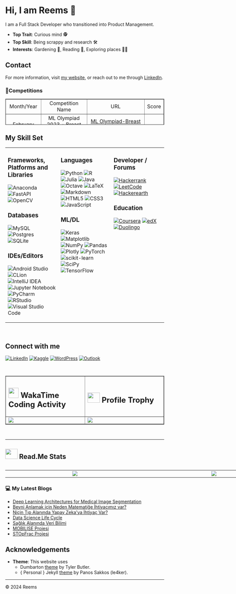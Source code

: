 # Hi, I am Reems 👋

I am a Full Stack Developer who transitioned into Product Management.

- **Top Trait**: Curious mind 🕵️
- **Top Skill**: Being scrappy and research 🛠️
- **Interests**: Gardening 🌱, Reading 📔, Exploring places 🚵‍♀️

## Contact

For more information, visit [my website](https://reemstk.github.io/contact.html), or reach out to me through [LinkedIn](https://www.linkedin.com/in/reemstk/).

### 🥇Competitions

<table style="border-collapse: collapse; width: 100%; height: 82px;" border="1">
<tbody>
<tr style="height: 18px;">
<td style="width: 22.917%; text-align: center;">Month/Year</td>
<td style="width: 32.6942%; height: 18px; text-align: center;">Competition Name</td>
<td style="width: 113.589%; height: 18px; text-align: center;">URL</td>
<td style="width: 50.3314%; text-align: center; height: 18px;">Score</td>
</tr>
<tr style="height: 18px;">
<td style="width: 22.917%; text-align: center;">February 2023</td>
<td style="width: 32.6942%; text-align: center; height: 18px;">ML Olympiad 2023 - Breast Cancer Diagnosis</td>
<td style="width: 113.589%; text-align: center; height: 18px;"><a href="https://www.kaggle.com/code/edaaydinea/ml-olympiad-breast-cancer-diagnosis">ML Olympiad-Breast Cancer Diagnosis | Kaggle</a></td>
<td style="width: 50.3314%; text-align: center; height: 18px;">8/64</td>
</tr>
</tbody>
</table>

## My Skill Set  
<table><tr><td valign="top" width="33%">



### Frameworks, Platforms and Libraries  
![Anaconda](https://img.shields.io/badge/Anaconda-%2344A833.svg?style=for-the-badge&logo=anaconda&logoColor=white)
![FastAPI](https://img.shields.io/badge/FastAPI-005571?style=for-the-badge&logo=fastapi)
![OpenCV](https://img.shields.io/badge/opencv-%23white.svg?style=for-the-badge&logo=opencv&logoColor=white)  
  



### Databases  
![MySQL](https://img.shields.io/badge/mysql-%2300f.svg?style=for-the-badge&logo=mysql&logoColor=white)
![Postgres](https://img.shields.io/badge/postgres-%23316192.svg?style=for-the-badge&logo=postgresql&logoColor=white)
![SQLite](https://img.shields.io/badge/sqlite-%2307405e.svg?style=for-the-badge&logo=sqlite&logoColor=white)  
  



### IDEs/Editors  
![Android Studio](https://img.shields.io/badge/Android%20Studio-3DDC84.svg?style=for-the-badge&logo=android-studio&logoColor=white)
![CLion](https://img.shields.io/badge/CLion-black?style=for-the-badge&logo=clion&logoColor=white)
![IntelliJ IDEA](https://img.shields.io/badge/IntelliJIDEA-000000.svg?style=for-the-badge&logo=intellij-idea&logoColor=white)
![Jupyter Notebook](https://img.shields.io/badge/jupyter-%23FA0F00.svg?style=for-the-badge&logo=jupyter&logoColor=white)
![PyCharm](https://img.shields.io/badge/pycharm-143?style=for-the-badge&logo=pycharm&logoColor=black&color=black&labelColor=green)
![RStudio](https://img.shields.io/badge/RStudio-4285F4?style=for-the-badge&logo=rstudio&logoColor=white)
![Visual Studio Code](https://img.shields.io/badge/Visual%20Studio%20Code-0078d7.svg?style=for-the-badge&logo=visual-studio-code&logoColor=white)  


</td><td valign="top" width="33%">



### Languages  
![Python](https://img.shields.io/badge/python-3670A0?style=for-the-badge&logo=python&logoColor=ffdd54)
![R](https://img.shields.io/badge/r-%23276DC3.svg?style=for-the-badge&logo=r&logoColor=white)
![Julia](https://img.shields.io/badge/-Julia-9558B2?style=for-the-badge&logo=julia&logoColor=white)
![Java](https://img.shields.io/badge/java-%23ED8B00.svg?style=for-the-badge&logo=java&logoColor=white)
![Octave](https://img.shields.io/badge/OCTAVE-darkblue?style=for-the-badge&logo=octave&logoColor=fcd683)
![LaTeX](https://img.shields.io/badge/latex-%23008080.svg?style=for-the-badge&logo=latex&logoColor=white)
![Markdown](https://img.shields.io/badge/markdown-%23000000.svg?style=for-the-badge&logo=markdown&logoColor=white)
![HTML5](https://img.shields.io/badge/html5-%23E34F26.svg?style=for-the-badge&logo=html5&logoColor=white)
![CSS3](https://img.shields.io/badge/css3-%231572B6.svg?style=for-the-badge&logo=css3&logoColor=white)
![JavaScript](https://img.shields.io/badge/javascript-%23323330.svg?style=for-the-badge&logo=javascript&logoColor=%23F7DF1E)  
  



### ML/DL  
![Keras](https://img.shields.io/badge/Keras-%23D00000.svg?style=for-the-badge&logo=Keras&logoColor=white)
![Matplotlib](https://img.shields.io/badge/Matplotlib-%23ffffff.svg?style=for-the-badge&logo=Matplotlib&logoColor=black)
![NumPy](https://img.shields.io/badge/numpy-%23013243.svg?style=for-the-badge&logo=numpy&logoColor=white)
![Pandas](https://img.shields.io/badge/pandas-%23150458.svg?style=for-the-badge&logo=pandas&logoColor=white)
![Plotly](https://img.shields.io/badge/Plotly-%233F4F75.svg?style=for-the-badge&logo=plotly&logoColor=white)
![PyTorch](https://img.shields.io/badge/PyTorch-%23EE4C2C.svg?style=for-the-badge&logo=PyTorch&logoColor=white)
![scikit-learn](https://img.shields.io/badge/scikit--learn-%23F7931E.svg?style=for-the-badge&logo=scikit-learn&logoColor=white)
![SciPy](https://img.shields.io/badge/SciPy-%230C55A5.svg?style=for-the-badge&logo=scipy&logoColor=%white)
![TensorFlow](https://img.shields.io/badge/TensorFlow-%23FF6F00.svg?style=for-the-badge&logo=TensorFlow&logoColor=white)  


</td><td valign="top" width="33%">



### Developer / Forums  
[![Hackerrank](https://img.shields.io/badge/-Hackerrank-2EC866?style=for-the-badge&logo=HackerRank&logoColor=white)](https://www.hackerrank.com/edaaydinea?hr_r=1)
[![LeetCode](https://img.shields.io/badge/LeetCode-000000?style=for-the-badge&logo=LeetCode&logoColor=#d16c06)](https://leetcode.com/edaaydinea/) 
[![Hackerearth](https://img.shields.io/badge/HackerEarth-%232C3454.svg?&style=for-the-badge&logo=HackerEarth&logoColor=Blue)](https://www.hackerearth.com/@edaaydinea)
  



### Education  
[![Coursera](https://img.shields.io/badge/Coursera-%230056D2.svg?style=for-the-badge&logo=Coursera&logoColor=white)](https://www.coursera.org/user/8a9b2728ea54a55b983221154307fb02)
[![edX](https://img.shields.io/badge/edX-%2302262B.svg?style=for-the-badge&logo=edX&logoColor=white)](https://profile.edx.org/u/edaaydinea19)
[![Duolingo](https://img.shields.io/badge/Duolingo-%234DC730.svg?style=for-the-badge&logo=Duolingo&logoColor=white)](https://www.duolingo.com/profile/edaaydin.ea)  


</td></tr></table>  

<br/>  


## Connect with me  
[![LinkedIn](https://img.shields.io/badge/linkedin-%230077B5.svg?style=for-the-badge&logo=linkedin&logoColor=white)](https://www.linkedin.com/in/edaaydinea/)
[![Kaggle](https://img.shields.io/badge/Kaggle-035a7d?style=for-the-badge&logo=kaggle&logoColor=white)](https://www.kaggle.com/edaaydinea)
[![WordPress](https://img.shields.io/badge/WordPress-%23117AC9.svg?style=for-the-badge&logo=WordPress&logoColor=white)](https://edaaydinea.home.blog/)
[![Outlook](https://img.shields.io/badge/Microsoft_Outlook-0078D4?style=for-the-badge&logo=microsoft-outlook&logoColor=white)](mailto:eda.aicodingwoman@@outlook.com)
  

<br/>  
 
 
<table style="border-collapse: collapse; width: 100%;" border="1">
<tbody>
<tr>
<td style="width: 50%;">
<h2 align="left"><img src="https://cdn.freebiesupply.com/logos/large/2x/wakatime-logo-png-transparent.png" width="32" height="32" />&nbsp;WakaTime Coding Activity</h2>
</td>
<td style="width: 50%;">
<h2 align="left"><img src="https://github.githubassets.com/images/modules/logos_page/Octocat.png" width="39" height="32" />&nbsp;Profile Trophy</h2>
</td>
</tr>
<tr>
<td style="width: 50%;"><img src="https://github-readme-stats.vercel.app/api/wakatime?username=edaaydinea&amp;theme=dark&amp;range=last_7_days&amp;layout=compact&amp;custom_title=📊Weekly%20development%20breakdown" /></td>
<td style="width: 50%;"><img src="https://github-profile-trophy.vercel.app/?username=edaaydinea&amp;theme=darkhub&amp;title=MultiLanguage,Stars,Commit,Repositories,Commits,Followers,PullRequest&amp;row=2&amp;column=3" /></td>
</tr>
</tbody>
</table>
<p align="left">&nbsp;</p>

<table border="0" style="margin-top:30px; border:0px; width: 882;" class="mt-4">
  <hr />
  <h2 align="left"><img src="https://github.githubassets.com/images/modules/logos_page/Octocat.png" width="39" height="32" />&nbsp;Read.Me Stats</h2>
  <tbody>  
    <tr>
        <td style="width: 441;" align="center">
            <img src="https://github-readme-stats.vercel.app/api/top-langs/?username=edaaydinea&theme=dark&layout=compact&langs_count=10" />
        </td>
        <td style="width: 441;" align="center" >
            <img src="https://github-readme-stats.vercel.app/api?username=edaaydinea&count_private=true&show_icons=true&theme=dark"/>
        </td> 
    </tr>
  </tbody>
</table>

### 💻 My Latest Blogs  
- [Deep Learning Architectures for Medical Image Segmentation](https://edaaydinea.home.blog/2023/02/03/deep-learning-architectures-for-medical-image-segmentation/)
- [Beyni Anlamak için Neden Matematiğe İhtiyacımız var?](https://edaaydinea.home.blog/2021/09/05/beyni-anlamak-icin-neden-matematige-ihtiyacimiz-var/)
- [Niçin Tıp Alanında Yapay Zeka'ya İhtiyaç Var?](https://edaaydinea.home.blog/2021/09/01/nicin-tip-alaninda-yapay-zekaya-ihtiyac-var/)
- [Data Science Life Cycle](https://edaaydinea.home.blog/2021/09/01/data-science-life-cycle/)
- [Sağlık Alanında Veri Bilimi](https://edaaydinea.home.blog/2021/08/31/saglik-alaninda-veri-bilimi/)
- [MOBILISE Projesi](https://edaaydinea.home.blog/2021/08/18/mobilise-projesi/)
- [STOpFrac Projesi](https://edaaydinea.home.blog/2021/08/18/stopfrac-projesi/)  

## Acknowledgements

- **Theme**: This website uses
  - Dumbarton [theme](https://github.com/tcbutler320/Jekyll-Theme-Dumbarton) by Tyler Butler.
  - { Personal } Jekyll [theme](https://github.com/le4ker/personal-jekyll-theme) by Panos Sakkos (le4ker).

---

© 2024 Reems
